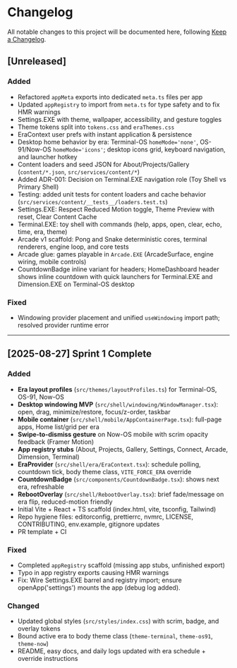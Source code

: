 # Changelog
All notable changes to this project will be documented here, following [Keep a Changelog](https://keepachangelog.com/en/1.0.0/).

## [Unreleased]
### Added
- Refactored `appMeta` exports into dedicated `meta.ts` files per app  
- Updated `appRegistry` to import from `meta.ts` for type safety and to fix HMR warnings  
- Settings.EXE with theme, wallpaper, accessibility, and gesture toggles
- Theme tokens split into `tokens.css` and `eraThemes.css`
- EraContext user prefs with instant application & persistence
 - Desktop home behavior by era: Terminal-OS `homeMode='none'`, OS-91/Now-OS `homeMode='icons'`; desktop icons grid, keyboard navigation, and launcher hotkey
 - Content loaders and seed JSON for About/Projects/Gallery (`content/*.json`, `src/services/content/*`)
 - Added ADR-001: Decision on Terminal.EXE navigation role (Toy Shell vs Primary Shell)
 - Testing: added unit tests for content loaders and cache behavior (`src/services/content/__tests__/loaders.test.ts`)
 - Settings.EXE: Respect Reduced Motion toggle, Theme Preview with reset, Clear Content Cache
 - Terminal.EXE: toy shell with commands (help, apps, open, clear, echo, time, era, theme)
 - Arcade v1 scaffold: Pong and Snake deterministic cores, terminal renderers, engine loop, and core tests
 - Arcade glue: games playable in `Arcade.EXE` (ArcadeSurface, engine wiring, mobile controls)
 - CountdownBadge inline variant for headers; HomeDashboard header shows inline countdown with quick launchers for Terminal.EXE and Dimension.EXE on Terminal-OS desktop
### Fixed
 - Windowing provider placement and unified `useWindowing` import path; resolved provider runtime error

---

## [2025-08-27] Sprint 1 Complete
### Added
- **Era layout profiles** (`src/themes/layoutProfiles.ts`) for Terminal-OS, OS-91, Now-OS  
- **Desktop windowing MVP** (`src/shell/windowing/WindowManager.tsx`): open, drag, minimize/restore, focus/z-order, taskbar  
- **Mobile container** (`src/shell/mobile/AppContainerPage.tsx`): full-page apps, Home list/grid per era  
- **Swipe-to-dismiss gesture** on Now-OS mobile with scrim opacity feedback (Framer Motion)  
- **App registry stubs** (About, Projects, Gallery, Settings, Connect, Arcade, Dimension, Terminal)  
- **EraProvider** (`src/shell/era/EraContext.tsx`): schedule polling, countdown tick, body theme class, `VITE_FORCE_ERA` override  
- **CountdownBadge** (`src/components/CountdownBadge.tsx`): shows next era, refreshable  
- **RebootOverlay** (`src/shell/RebootOverlay.tsx`): brief fade/message on era flip, reduced-motion friendly  
- Initial Vite + React + TS scaffold (index.html, vite, tsconfig, Tailwind)  
- Repo hygiene files: editorconfig, prettierrc, nvmrc, LICENSE, CONTRIBUTING, env.example, gitignore updates  
- PR template + CI  

### Fixed
- Completed `appRegistry` scaffold (missing app stubs, unfinished export)  
- Typo in app registry exports causing HMR warnings  
- Fix: Wire Settings.EXE barrel and registry import; ensure openApp('settings') mounts the app (debug log added).

### Changed
- Updated global styles (`src/styles/index.css`) with scrim, badge, and overlay tokens  
- Bound active era to body theme class (`theme-terminal`, `theme-os91`, `theme-now`)  
- README, easy docs, and daily logs updated with era schedule + override instructions  